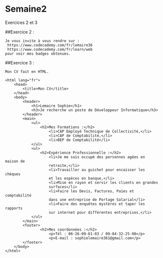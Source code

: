 # Semaine2
Exercices 2 et 3

##Exercice 2 :

    Je vous invite à vous rendre sur :
     https://www.codecademy.com/fr/lemaire36
     https://www.codecademy.com/fr/learn/web
    pour voir mes badges obtenues.
    
##Exercice 3 :

    Mon CV fait en HTML.
    
<!DOCTYPE html>
    <html lang="fr">
        <head>
            <title>Mon CV</title>
        </head>
        <body>
            <header>
                <h1>Lemaire Sophie</h1>
                <h3>Je recherche un poste de Développeur Informatique</h3>
            </header>
            <main>
                <ul>
                    <h2>Mes Formations :</h2>
                        <li>CAP Employé Technique de Collectivité,</li>
                        <li>CAP de Comptabilité,</li>
                        <li>BEP de Comptabilité</li>
                </ul>
                <ul>
                    <h2>Expérience Professionnelle :</h2>
                        <li>Je me suis occupé des personnes agées en maison de 
                        retraite,</li>
                        <li>Travailler au guichet pour encaisser les chèques 
                        et les espèces en banque,</li>
                        <li>Mise en rayon et servir les clients en grandes 
                        surfaces</li>
                        <li>Faire les Devis, Factures, Paies et comptabilité 
                        dans une entreprise de Portage Salarial</li>
                        <li>Faire des enquêtes mystères et taper les rapports 
                        sur internet pour différentes entreprises.</li>
                </ul>
            </main>
            <footer>
                    <h2>Mes coordonnées :</h2>
                        <p>Tél : 06-26-09-61-03 / 09-84-32-25-98</p>
                        <p>E-mail : sophielemaire361@gmail.com</p>
            </footer>
        </body>
    </html>